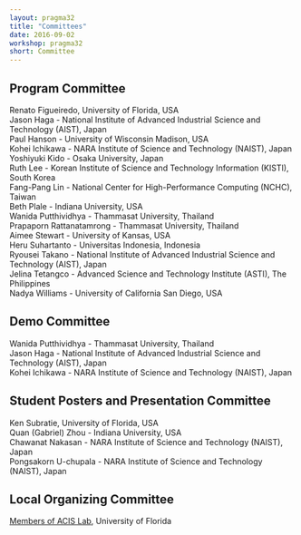 ```yaml
---
layout: pragma32
title: "Committees"
date: 2016-09-02
workshop: pragma32
short: Committee
---
```


## Program Committee

Renato Figueiredo, University of Florida, USA <br/>
Jason Haga - National Institute of Advanced Industrial Science and Technology (AIST), Japan <br/>
Paul Hanson - University of Wisconsin Madison, USA <br/>
Kohei Ichikawa - NARA Institute of Science and Technology (NAIST), Japan <br/>
Yoshiyuki Kido - Osaka University, Japan <br/>
Ruth Lee - Korean Institute of Science and Technology Information (KISTI), South Korea <br/>
Fang-Pang Lin - National Center for High-Performance Computing (NCHC), Taiwan <br/>
Beth Plale - Indiana University, USA <br />
Wanida Putthividhya - Thammasat University, Thailand <br />
Prapaporn Rattanatamrong - Thammasat University, Thailand <br />
Aimee Stewart - University of Kansas, USA <br />
Heru Suhartanto - Universitas Indonesia, Indonesia <br />
Ryousei Takano - National Institute of Advanced Industrial Science and Technology (AIST), Japan <br />
Jelina Tetangco - Advanced Science and Technology Institute (ASTI), The Philippines <br />
Nadya Williams - University of California San Diego, USA <br />

## Demo Committee

Wanida Putthividhya - Thammasat University, Thailand <br />
Jason Haga - National Institute of Advanced Industrial Science and Technology (AIST), Japan <br />
Kohei Ichikawa - NARA Institute of Science and Technology (NAIST), Japan <br />


## Student Posters and Presentation Committee

Ken Subratie, University of Florida, USA <br />
Quan (Gabriel) Zhou - Indiana University, USA <br />
Chawanat Nakasan - NARA Institute of Science and Technology (NAIST), Japan <br />
Pongsakorn U-chupala - NARA Institute of Science and Technology (NAIST), Japan <br />


## Local Organizing Committee

<a href="https://www.acis.ufl.edu/people" target="_blank">Members of ACIS Lab</a>, University of Florida
